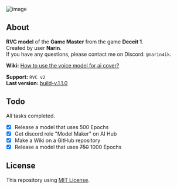 ![image](https://cdn.discordapp.com/attachments/639792159469469698/1148269837504757894/RVCPosterGMmall.png)

## About
**RVC model** of the **Game Master** from the game **Deceit 1**.  
Created by user **Narin**.  
If you have any questions, please contact me on Discord: `@narin4ik`.  

**Wiki:** [How to use the voice model for ai cover?](https://github.com/YT-Narin/RVC-Model-Game-Master-D1/wiki/How-to-use-the-voice-model-for-ai-cover%3F)  

**Support:** `RVC v2`  
**Last version:** [build-v.1.1.0](https://github.com/YT-Narin/RVC-Model-Game-Master-D1/releases/tag/build-v.1.1.0)

## Todo
All tasks completed.
- [X] Release a model that uses 500 Epochs
- [X] Get discord role "Model Maker" on AI Hub
- [X] Make a Wiki on a GitHub repository
- [X] Release a model that uses ~~750~~ 1000 Epochs

## License
This repository using [MIT License](https://github.com/YT-Narin/RVC-Model-Game-Master-Deceit-1/blob/main/LICENSE).
